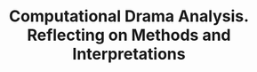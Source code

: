---
layout: pub
type: book
title: "Computational Drama Analysis. Reflecting on Methods and Interpretations"
editor:
- Melanie Andresen
- Nils Reiter
year: 2024
publisher: De Gruyter
doi: 10.1515/9783111071824
---